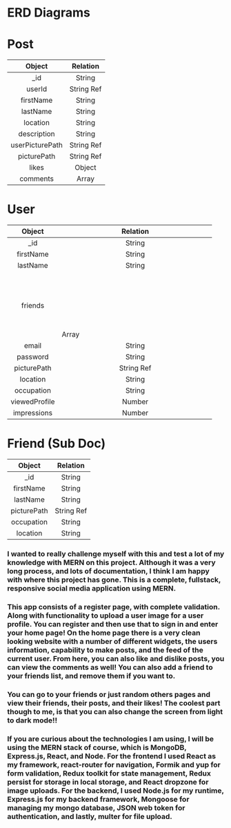 # ERD Diagrams

# Post

|     Object      |      Relation      |
| :-------------: | :----------------: |
|      \_id       |       String       |
|     userId      |     String Ref     |
|    firstName    |       String       |
|    lastName     |       String       |
|    location     |       String       |
|   description   |       String       |
| userPicturePath |     String Ref     |
|   picturePath   |     String Ref     |
|      likes      | Object<String Ref> |
|    comments     |   Array<String>    |

# User

|    Object     |   Relation    |
| :-----------: | :-----------: |
|     \_id      |    String     |
|   firstName   |    String     |
|   lastName    |    String     |
|    friends    | Array<Object> |
|     email     |    String     |
|   password    |    String     |
|  picturePath  |  String Ref   |
|   location    |    String     |
|  occupation   |    String     |
| viewedProfile |    Number     |
|  impressions  |    Number     |

# Friend (Sub Doc)

|   Object    |  Relation  |
| :---------: | :--------: |
|    \_id     |   String   |
|  firstName  |   String   |
|  lastName   |   String   |
| picturePath | String Ref |
| occupation  |   String   |
|  location   |   String   |

### I wanted to really challenge myself with this and test a lot of my knowledge with MERN on this project. Although it was a very long process, and lots of documentation, I think I am happy with where this project has gone. This is a complete, fullstack, responsive social media application using MERN.

### This app consists of a register page, with complete validation. Along with functionality to upload a user image for a user profile. You can register and then use that to sign in and enter your home page! On the home page there is a very clean looking website with a number of different widgets, the users information, capability to make posts, and the feed of the current user. From here, you can also like and dislike posts, you can view the comments as well! You can also add a friend to your friends list, and remove them if you want to.

### You can go to your friends or just random others pages and view their friends, their posts, and their likes! The coolest part though to me, is that you can also change the screen from light to dark mode!!

### If you are curious about the technologies I am using, I will be using the MERN stack of course, which is MongoDB, Express.js, React, and Node. For the frontend I used React as my framework, react-router for navigation, Formik and yup for form validation, Redux toolkit for state management, Redux persist for storage in local storage, and React dropzone for image uploads. For the backend, I used Node.js for my runtime, Express.js for my backend framework, Mongoose for managing my mongo database, JSON web token for authentication, and lastly, multer for file upload.
